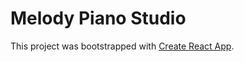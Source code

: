 # Melody Piano Studio

This project was bootstrapped with [Create React App](https://github.com/facebook/create-react-app).
